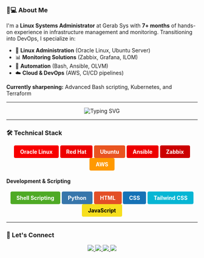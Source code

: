 ### 👨💻 About Me
I'm a **Linux Systems Administrator** at Gerab Sys with **7+ months** of hands-on experience in infrastructure management and monitoring. Transitioning into DevOps, I specialize in:
- 🐧 **Linux Administration** (Oracle Linux, Ubuntu Server)
- 📊 **Monitoring Solutions** (Zabbix, Grafana, ILOM)
- 🤖 **Automation** (Bash, Ansible, OLVM)
- ☁️ **Cloud & DevOps** (AWS, CI/CD pipelines)

**Currently sharpening:** Advanced Bash scripting, Kubernetes, and Terraform

---

<div align="center">
  <img src="https://readme-typing-svg.demolab.com?font=Fira+Code&pause=1000&color=00FF00&center=true&vCenter=true&width=535&lines=Linux+Admin+%7C+DevOps+Enthusiast;Automation+Specialist+%7C+AWS+Certified;Zabbix+%26+Grafana+Expert" alt="Typing SVG" />
</div>

---

### 🛠️ Technical Stack

<div align="center" style="margin: 10px 0">
  <span style="display: inline-block; padding: 8px 16px; border-radius: 4px; background-color: #F80000; color: white; font-weight: bold; text-align: center;">Oracle Linux</span>
  <span style="display: inline-block; padding: 8px 16px; border-radius: 4px; background-color: #EE0000; color: white; font-weight: bold; text-align: center;">Red Hat</span>
  <span style="display: inline-block; padding: 8px 16px; border-radius: 4px; background-color: #E95420; color: white; font-weight: bold; text-align: center;">Ubuntu</span>
  <span style="display: inline-block; padding: 8px 16px; border-radius: 4px; background-color: #EE0000; color: white; font-weight: bold; text-align: center;">Ansible</span>
  <span style="display: inline-block; padding: 8px 16px; border-radius: 4px; background-color: #CC0000; color: white; font-weight: bold; text-align: center;">Zabbix</span>
  <span style="display: inline-block; padding: 8px 16px; border-radius: 4px; background-color: #FF9900; color: white; font-weight: bold; text-align: center;">AWS</span>
</div>

#### Development & Scripting
<div align="center" style="margin: 10px 0">
  <span style="display: inline-block; padding: 8px 16px; border-radius: 4px; background-color: #4EAA25; color: white; font-weight: bold; text-align: center;">Shell Scripting</span>
  <span style="display: inline-block; padding: 8px 16px; border-radius: 4px; background-color: #3776AB; color: white; font-weight: bold; text-align: center;">Python</span>
  <span style="display: inline-block; padding: 8px 16px; border-radius: 4px; background-color: #E34F26; color: white; font-weight: bold; text-align: center;">HTML</span>
  <span style="display: inline-block; padding: 8px 16px; border-radius: 4px; background-color: #1572B6; color: white; font-weight: bold; text-align: center;">CSS</span>
  <span style="display: inline-block; padding: 8px 16px; border-radius: 4px; background-color: #06B6D4; color: white; font-weight: bold; text-align: center;">Tailwind CSS</span>
  <span style="display: inline-block; padding: 8px 16px; border-radius: 4px; background-color: #F7DF1E; color: black; font-weight: bold; text-align: center;">JavaScript</span>
</div>

---

### 🤝 Let's Connect
<div align="center">
  <a href="https://www.linkedin.com/in/mohammedniyasnf/">
    <img src="https://img.shields.io/badge/LinkedIn-0077B5?style=for-the-badge&logo=linkedin&logoColor=white" />
  </a>
  <a href="https://medium.com/@mohammedniyas654">
    <img src="https://img.shields.io/badge/Medium-12100E?style=for-the-badge&logo=medium&logoColor=white" />
  </a>
  <a href="mailto:mohammedniyas654@gmail.com">
    <img src="https://img.shields.io/badge/Email-D14836?style=for-the-badge&logo=gmail&logoColor=white" />
  </a>
   <a href="https://www.youtube.com/@blur141">
    <img src="https://img.shields.io/badge/Youtube-D14836?style=for-the-badge&logo=youtube&logoColor=white" />
  </a>
</div>
